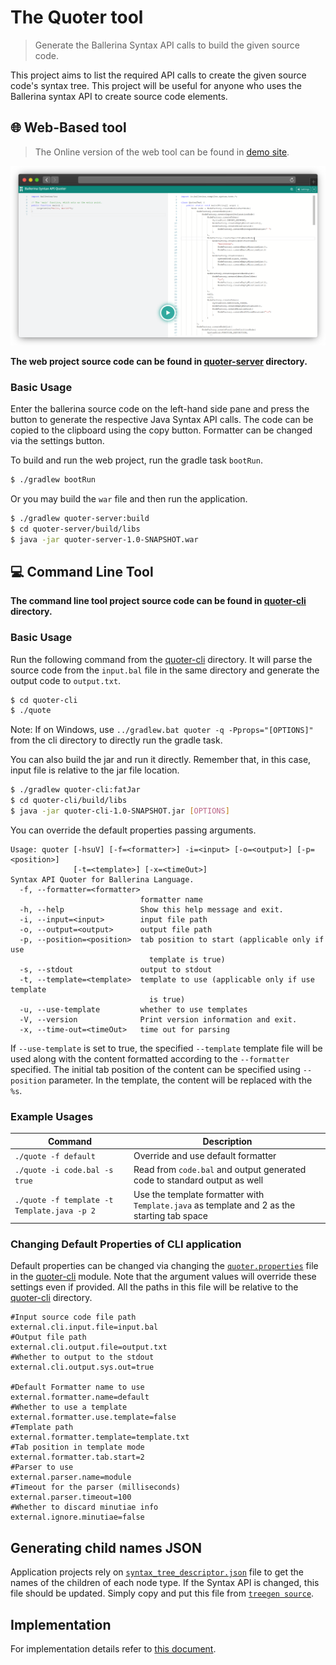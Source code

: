 # The Quoter tool

> Generate the Ballerina Syntax API calls to build the given source code.

This project aims to list the required API calls to create the given source code's syntax tree. 
This project will be useful for anyone who uses the Ballerina syntax API to create source code elements.

## 🌐 Web-Based tool

> The Online version of the web tool can be found in [demo site](http://quoter.kdsuneraavinash.me/).

![Web tool screenshot](docs/web.png)

**The web project source code can be found in [quoter-server](./quoter-server) directory.**

### Basic Usage

Enter the ballerina source code on the left-hand side pane and press the button to generate the respective Java Syntax 
API calls. The code can be copied to the clipboard using the copy button. Formatter can be changed via the settings button.

To build and run the web project, run the gradle task `bootRun`.

```bash
$ ./gradlew bootRun
```

Or you may build the `war` file and then run the application.

```bash
$ ./gradlew quoter-server:build
$ cd quoter-server/build/libs
$ java -jar quoter-server-1.0-SNAPSHOT.war
```

## 💻 Command Line Tool

**The command line tool project source code can be found in [quoter-cli](./quoter-cli) directory.**

### Basic Usage

Run the following command from the [quoter-cli](quoter-cli) directory. 
It will parse the source code from the `input.bal` file in the same directory and generate the 
output code to `output.txt`. 

```bash
$ cd quoter-cli
$ ./quote
```

Note: If on Windows, use `../gradlew.bat quoter -q -Pprops="[OPTIONS]"` from the cli directory
 to directly run the gradle task.

You can also build the jar and run it directly. 
Remember that, in this case, input file is relative to the jar file location.

```bash
$ ./gradlew quoter-cli:fatJar
$ cd quoter-cli/build/libs
$ java -jar quoter-cli-1.0-SNAPSHOT.jar [OPTIONS]
```

You can override the default properties passing arguments. 

```text
Usage: quoter [-hsuV] [-f=<formatter>] -i=<input> [-o=<output>] [-p=<position>]
              [-t=<template>] [-x=<timeOut>]
Syntax API Quoter for Ballerina Language.
  -f, --formatter=<formatter>
                             formatter name
  -h, --help                 Show this help message and exit.
  -i, --input=<input>        input file path
  -o, --output=<output>      output file path
  -p, --position=<position>  tab position to start (applicable only if use
                               template is true)
  -s, --stdout               output to stdout
  -t, --template=<template>  template to use (applicable only if use template
                               is true)
  -u, --use-template         whether to use templates
  -V, --version              Print version information and exit.
  -x, --time-out=<timeOut>   time out for parsing

```

If `--use-template` is set to true, the specified `--template` template file will be used along with the content 
formatted according to the `--formatter` specified. The initial tab position of the content can be specified using `--position` 
parameter. In the template, the content will be replaced with the `%s`.

### Example Usages

| Command                                                      | Description                                                  |
| ------------------------------------------------------------ | ------------------------------------------------------------ |
| `./quote -f default`                       | Override and use default formatter                           |
| `./quote -i code.bal -s true`              | Read from `code.bal` and output generated code to standard output as well |
| `./quote -f template -t Template.java -p 2`| Use the template formatter with `Template.java` as template and 2 as the starting tab space |

### Changing Default Properties of CLI application

Default properties can be changed via changing the [`quoter.properties`](quoter-cli/src/main/resources/quoter.properties) file
in the [quoter-cli](quoter-cli) module. 
Note that the argument values will override these settings even if provided. All the paths in this file will be 
relative to the [quoter-cli](quoter-cli) directory.

```properties
#Input source code file path
external.cli.input.file=input.bal
#Output file path
external.cli.output.file=output.txt
#Whether to output to the stdout
external.cli.output.sys.out=true

#Default Formatter name to use
external.formatter.name=default
#Whether to use a template
external.formatter.use.template=false
#Template path
external.formatter.template=template.txt
#Tab position in template mode
external.formatter.tab.start=2
#Parser to use
external.parser.name=module
#Timeout for the parser (milliseconds)
external.parser.timeout=100
#Whether to discard minutiae info
external.ignore.minutiae=false
```

## Generating child names JSON

Application projects rely on [`syntax_tree_descriptor.json`](quoter-core/src/main/resources/quoter.properties) file to get the names of the children of each node type. If the Syntax API is changed, this file should be updated. Simply copy and put this file from [`treegen source`](https://github.com/ballerina-platform/ballerina-lang/blob/master/compiler/ballerina-treegen/src/main/resources/syntax_tree_descriptor.json).

## Implementation

For implementation details refer to [this document](docs/README.md).
